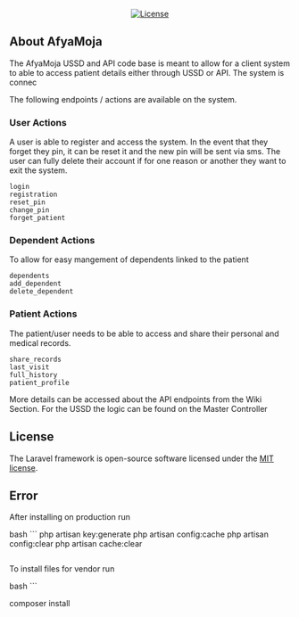 <p align="center">
<a href="https://packagist.org/packages/laravel/framework"><img src="https://poser.pugx.org/laravel/framework/license.svg" alt="License"></a>
</p>

## About AfyaMoja

The AfyaMoja USSD and API code base is meant to allow for a client system to able to access patient details either through USSD or API.
The system is connec

The following endpoints / actions are available on the system.

### User Actions
A user is able to register and access the system. 
In the event that they forget they pin, it can be reset it and the new pin will be sent via sms. 
The user can fully delete their account if for one reason or another they want to exit the system.

    login
    registration
    reset_pin
    change_pin
    forget_patient

### Dependent Actions
To allow for easy mangement of dependents linked to the patient

    dependents
    add_dependent
    delete_dependent

### Patient Actions
The patient/user needs to be able to access and share their personal and medical records.

    share_records
    last_visit
    full_history
    patient_profile

More details can be accessed about the API endpoints from the Wiki Section.
For the USSD the logic can be found on the Master Controller


## License

The Laravel framework is open-source software licensed under the [MIT license](https://opensource.org/licenses/MIT).

## Error

After installing on production run

bash ```
php artisan key:generate
php artisan config:cache
php artisan config:clear
php artisan cache:clear

```

```

To install files for vendor run 

bash ```

composer install

```

```
